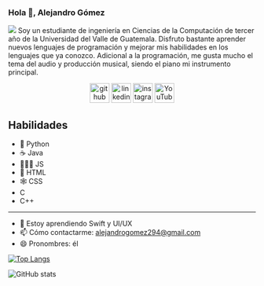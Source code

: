 ### Hola 👋, Alejandro Gómez
![](https://t3.ftcdn.net/jpg/03/52/39/00/360_F_352390061_Bem8aYkzfGhIObTC4fXhf0PmKQjWM1wN.jpg)
Soy un estudiante de ingeniería en Ciencias de la Computación de tercer año de la Universidad del Valle de Guatemala. Disfruto bastante aprender nuevos lenguajes de programación y mejorar mis habilidades en los lenguajes que ya conozco. Adicional a la programación, me gusta mucho el tema del audio y producción musical, siendo el piano mi instrumento principal.


[<p align="center"> <img src='https://cdn.jsdelivr.net/npm/simple-icons@3.0.1/icons/github.svg' alt='github' height='40'>](https://github.com/aleg001)  [<img src='https://cdn.jsdelivr.net/npm/simple-icons@3.0.1/icons/linkedin.svg' alt='linkedin' height='40'>](https://www.linkedin.com/in/aleg001/)  [<img src='https://cdn.jsdelivr.net/npm/simple-icons@3.0.1/icons/instagram.svg' alt='instagram' height='40'>](https://www.instagram.com/aleg_001/)  [<img src='https://cdn.jsdelivr.net/npm/simple-icons@3.0.1/icons/youtube.svg' alt='YouTube' height='40'>](https://www.youtube.com/channel/UCLxEACPecpitk-njq8CyBEg) 

## Habilidades
* 🐍 Python
* ☕️ Java
* 🧑🏽‍💻 JS
* 📄 HTML
* 🕸 CSS
* C
* C++
----------------------------
- 🌱 Estoy aprendiendo Swift y UI/UX 
- 📫 Cómo contactarme: alejandrogomez294@gmail.com 
- 😄 Pronombres: él 

 

[![Top Langs](https://github-readme-stats.vercel.app/api/top-langs/?username=aleg001)](https://github.com/anuraghazra/github-readme-stats)

![GitHub stats](https://github-readme-stats.vercel.app/api?username=aleg001&show_icons=true&count_private=true)  











<!--
**aleg001/aleg001** is a ✨ _special_ ✨ repository because its `README.md` (this file) appears on your GitHub profile.

Here are some ideas to get you started:

- 🔭 I’m currently working on ...
- 🌱 I’m currently learning ...
- 👯 I’m looking to collaborate on ...
- 🤔 I’m looking for help with ...
- 💬 Ask me about ...
- 📫 How to reach me: ...
- 😄 Pronouns: ...
- ⚡ Fun fact: ...
-->
